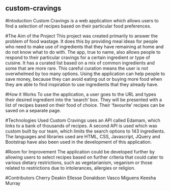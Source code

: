 ## custom-cravings

#Intoduction
Custom Cravings is a web application which allows users to find a selection of recipes based on their particular food preferences.

#The Aim of the Project
This project was created primarily to answer the problem of food wastage. It does this by providing meal ideas for people who need to make use of ingredients that they have remaining at home and do not know what to do with. The app, true to name, also allows people to respond to their particular cravings for a certain ingredient or type of cuisine. It has a curated list based on a mix of common ingredients and some that are more rare. This careful curation means the user is not overwhelmed by too many options. Using the application can help people to save money, because they can avoid eating out or buying more food when they are able to find inspiration to use ingredients that they already have. 

#How it Works
To use the application, a user goes to the URL and types their desired ingredient into the ‘search’ box. They will be presented with a list of recipes based on their food of choice. Their ‘favourite’ recipes can be saved on a separate page. 

#Technologies Used
Custom Cravings uses an API called Edamam, which links to a bank of thousands of recipes. A second API is used which was custom built by our team, which limits the search options to 143 ingredients. The languages and libraries used are HTML, CSS, Javascript, JQuery and Bootstrap have also been used in the development of this application.

#Room for Improvement
The application could be developed further by allowing users to select recipes based on further criteria that could cater to various dietary restrictions, such as vegetarianism, veganism or those related to restrictions due to intolerances, allergies or religion.

#Contributors
Cherry Deakin
Ellesse Donaldson
Vasco Miguens
Keesha Murray



